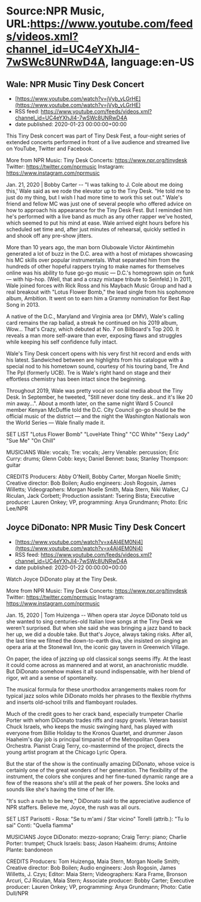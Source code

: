 # Source:NPR Music, URL:https://www.youtube.com/feeds/videos.xml?channel_id=UC4eYXhJI4-7wSWc8UNRwD4A, language:en-US

## Wale: NPR Music Tiny Desk Concert
 - [https://www.youtube.com/watch?v=jVyb_yLGrHE](https://www.youtube.com/watch?v=jVyb_yLGrHE)
 - RSS feed: https://www.youtube.com/feeds/videos.xml?channel_id=UC4eYXhJI4-7wSWc8UNRwD4A
 - date published: 2020-01-23 00:00:00+00:00

This Tiny Desk concert was part of Tiny Desk Fest, a four-night series of extended concerts performed in front of a live audience and streamed live on YouTube, Twitter and Facebook.

More from NPR Music: 
Tiny Desk Concerts: https://www.npr.org/tinydesk
Twitter: https://twitter.com/nprmusic
Instagram: https://www.instagram.com/nprmusic


Jan. 21, 2020 | Bobby Carter -- "I was talking to J. Cole about me doing this,' Wale said as we rode the elevator up to the Tiny Desk. "He told me to just do my thing, but I wish I had more time to work this set out." Wale's friend and fellow MC was just one of several people who offered advice on how to approach his appearance for the Tiny Desk Fest. But I reminded him he's performed with a live band as much as any other rapper we've hosted, which seemed to put his mind at ease. Wale arrived eight hours before his scheduled set time and, after just minutes of rehearsal, quickly settled in and shook off any pre-show jitters.

More than 10 years ago, the man born Olubowale Victor Akintimehin generated a lot of buzz in the D.C. area with a host of mixtapes showcasing his MC skills over popular instrumentals. What separated him from the hundreds of other hopeful rappers trying to make names for themselves online was his ability to fuse go-go music — D.C.'s homegrown spin on funk — with hip-hop. (Well, that and a crazy mixtape tribute to Seinfeld.) In 2011, Wale joined forces with Rick Ross and his Maybach Music Group and had a real breakout with "Lotus Flower Bomb," the lead single from his sophomore album, Ambition. It went on to earn him a Grammy nomination for Best Rap Song in 2013.

A native of the D.C., Maryland and Virginia area (or DMV), Wale's calling card remains the rap ballad, a streak he continued on his 2019 album, Wow... That's Crazy, which debuted at No. 7 on Billboard's Top 200. It reveals a man more self-aware than ever, exposing flaws and struggles while keeping his self confidence fully intact.

Wale's Tiny Desk concert opens with his very first hit record and ends with his latest. Sandwiched between are highlights from his catalogue with a special nod to his hometown sound, courtesy of his touring band, Tre And The Ppl (formerly UCB). Tre is Wale's right hand on stage and their effortless chemistry has been intact since the beginning.

Throughout 2019, Wale was pretty vocal on social media about the Tiny Desk. In September, he tweeted, "Still never done tiny desk.. and it's like 20 min away...". About a month later, on the same night Ward 5 Council member Kenyan McDuffie told the D.C. City Council go-go should be the official music of the district — and the night the Washington Nationals won the World Series — Wale finally made it.

SET LIST
"Lotus Flower Bomb"
"LoveHate Thing"
"CC White"
"Sexy Lady"
"Sue Me"
"On Chill"

MUSICIANS
Wale: vocals; Tre: vocals; Jerry Venable: percussion; Eric Curry: drums; Glenn Cobb: keys; Daniel Bennet: bass; Stanley Thompson: guitar

CREDITS
Producers: Abby O'Neill, Bobby Carter, Morgan Noelle Smith; Creative director: Bob Boilen; Audio engineers: Josh Rogosin, James Willetts; Videographers: Morgan Noelle Smith, Maia Stern, Niki Walker, CJ Riculan, Jack Corbett; Production assistant: Tsering Bista; Executive producer: Lauren Onkey; VP, programming: Anya Grundmann; Photo: Eric Lee/NPR

## Joyce DiDonato: NPR Music Tiny Desk Concert
 - [https://www.youtube.com/watch?v=x4Al4EM0Ni4](https://www.youtube.com/watch?v=x4Al4EM0Ni4)
 - RSS feed: https://www.youtube.com/feeds/videos.xml?channel_id=UC4eYXhJI4-7wSWc8UNRwD4A
 - date published: 2020-01-22 00:00:00+00:00

Watch Joyce DiDonato play at the Tiny Desk.

More from NPR Music: 
Tiny Desk Concerts: https://www.npr.org/tinydesk
Twitter: https://twitter.com/nprmusic
Instagram: https://www.instagram.com/nprmusic

Jan. 15, 2020 | Tom Huizenga -- When opera star Joyce DiDonato told us she wanted to sing centuries-old Italian love songs at the Tiny Desk we weren't surprised. But when she said she was bringing a jazz band to back her up, we did a double take. But that's Joyce, always taking risks. After all, the last time we filmed the down-to-earth diva, she insisted on singing an opera aria at the Stonewall Inn, the iconic gay tavern in Greenwich Village.

On paper, the idea of jazzing up old classical songs seems iffy. At the least it could come across as mannered and at worst, an anachronistic muddle. But DiDonato somehow makes it all sound indispensable, with her blend of rigor, wit and a sense of spontaneity.

The musical formula for these unorthodox arrangements makes room for typical jazz solos while DiDonato molds her phrases to the flexible rhythms and inserts old-school trills and flamboyant roulades.

Much of the credit goes to her crack band, especially trumpeter Charlie Porter with whom DiDonato trades riffs and raspy growls. Veteran bassist Chuck Israels, who keeps the music swinging hard, has played with everyone from Billie Holiday to the Kronos Quartet, and drummer Jason Haaheim's day job is principal timpanist of the Metropolitan Opera Orchestra. Pianist Craig Terry, co-mastermind of the project, directs the young artist program at the Chicago Lyric Opera.

But the star of the show is the continually amazing DiDonato, whose voice is certainly one of the great wonders of her generation. The flexibility of the instrument, the colors she conjures and her fine-tuned dynamic range are a few of the reasons she's still at the peak of her powers. She looks and sounds like she's having the time of her life.

"It's such a rush to be here," DiDonato said to the appreciative audience of NPR staffers. Believe me, Joyce, the rush was all ours.

SET LIST
Parisotti - Rosa: "Se tu m'ami / Star vicino"
Torelli (attrib.): "Tu lo sai"
Conti: "Quella fiamma"

MUSICIANS
Joyce DiDonato: mezzo-soprano; Craig Terry: piano; Charlie Porter: trumpet; Chuck Israels: bass; Jason Haaheim: drums; Antoine Plante: bandoneon

CREDITS
Producers: Tom Huizenga, Maia Stern, Morgan Noelle Smith; Creative director: Bob Boilen; Audio engineers: Josh Rogosin, James Willetts, J. Czys; Editor: Maia Stern; Videographers: Kara Frame, Bronson Arcuri, CJ Riculan, Maia Stern; Associate producer: Bobby Carter; Executive producer: Lauren Onkey; VP, programming: Anya Grundmann; Photo: Catie Dull/NPR

